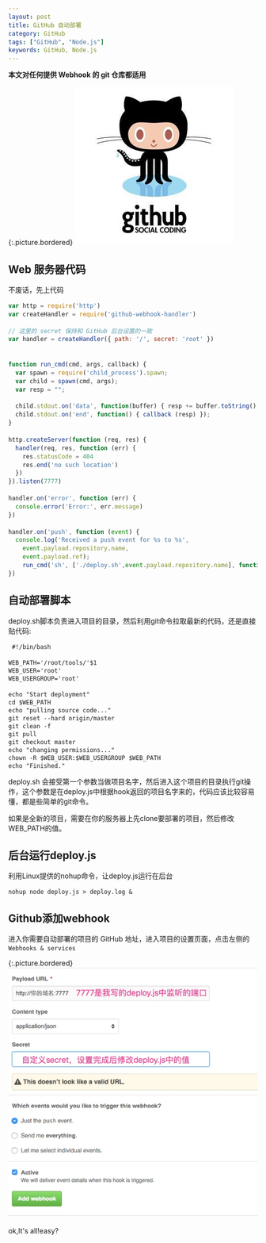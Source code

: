 ```yaml
---
layout: post
title: GitHub 自动部署
category: GitHub
tags: ["GitHub", "Node.js"]
keywords: GitHub, Node.js
---
```


**本文对任何提供 Webhook 的 git 仓库都适用**

{:.picture.bordered}
![github](/attachments/images/GItHub-Automatic-Deployment/github.jpg)

## Web 服务器代码

不废话，先上代码

```javascript
var http = require('http')
var createHandler = require('github-webhook-handler')

// 这里的 secret 保持和 GitHub 后台设置的一致
var handler = createHandler({ path: '/', secret: 'root' })


function run_cmd(cmd, args, callback) {
  var spawn = require('child_process').spawn;
  var child = spawn(cmd, args);
  var resp = "";

  child.stdout.on('data', function(buffer) { resp += buffer.toString(); });
  child.stdout.on('end', function() { callback (resp) });
}

http.createServer(function (req, res) {
  handler(req, res, function (err) {
    res.statusCode = 404
    res.end('no such location')
  })
}).listen(7777)

handler.on('error', function (err) {
  console.error('Error:', err.message)
})

handler.on('push', function (event) {
  console.log('Received a push event for %s to %s',
    event.payload.repository.name,
    event.payload.ref);
    run_cmd('sh', ['./deploy.sh',event.payload.repository.name], function(text){ console.log(text) });
})
```

## 自动部署脚本

deploy.sh脚本负责进入项目的目录，然后利用git命令拉取最新的代码，还是直接贴代码:

```shell
 #!/bin/bash

WEB_PATH='/root/tools/'$1
WEB_USER='root'
WEB_USERGROUP='root'

echo "Start deployment"
cd $WEB_PATH
echo "pulling source code..."
git reset --hard origin/master
git clean -f
git pull
git checkout master
echo "changing permissions..."
chown -R $WEB_USER:$WEB_USERGROUP $WEB_PATH
echo "Finished."
```

deploy.sh 会接受第一个参数当做项目名字，然后进入这个项目的目录执行git操作，这个参数是在deploy.js中根据hook返回的项目名字来的，代码应该比较容易懂，都是些简单的git命令。

如果是全新的项目，需要在你的服务器上先clone要部署的项目，然后修改WEB_PATH的值。


## 后台运行deploy.js

利用Linux提供的nohup命令，让deploy.js运行在后台

```shell
nohup node deploy.js > deploy.log &
```

## Github添加webhook

进入你需要自动部署的项目的 GitHub 地址，进入项目的设置页面，点击左侧的 `Webhooks & services`

{:.picture.bordered}
![webhook](/attachments/images/GItHub-Automatic-Deployment/webhook.jpg)

ok,It's all!easy?

<style type="text/css">
    .picture{
        text-align: center;
    }
    .picture.bordered img{

        box-shadow: 0 2px 10px 2px rgba(0,0,0,.2);
    }
</style>
